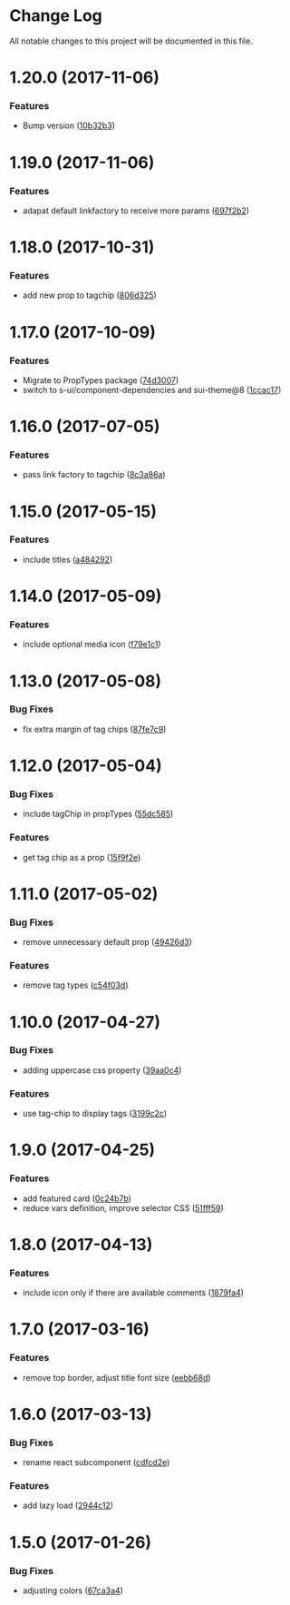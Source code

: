 # Change Log

All notable changes to this project will be documented in this file.

<a name="1.20.0"></a>
# 1.20.0 (2017-11-06)


### Features

* Bump version ([10b32b3](https://github.com/SUI-Components/sui-components/commit/10b32b3))



<a name="1.19.0"></a>
# 1.19.0 (2017-11-06)


### Features

* adapat default linkfactory to receive more params ([697f2b2](https://github.com/SUI-Components/sui-components/commit/697f2b2))



<a name="1.18.0"></a>
# 1.18.0 (2017-10-31)


### Features

* add new prop to tagchip ([806d325](https://github.com/SUI-Components/sui-components/commit/806d325))



<a name="1.17.0"></a>
# 1.17.0 (2017-10-09)


### Features

* Migrate to PropTypes package ([74d3007](https://github.com/SUI-Components/sui-components/commit/74d3007))
* switch to s-ui/component-dependencies and sui-theme@8 ([1ccac17](https://github.com/SUI-Components/sui-components/commit/1ccac17))



<a name="1.16.0"></a>
# 1.16.0 (2017-07-05)


### Features

* pass link factory to tagchip ([8c3a86a](https://github.com/SUI-Components/sui-components/commit/8c3a86a))



<a name="1.15.0"></a>
# 1.15.0 (2017-05-15)


### Features

* include titles ([a484292](https://github.com/SUI-Components/sui-components/commit/a484292))



<a name="1.14.0"></a>
# 1.14.0 (2017-05-09)


### Features

* include optional media icon ([f79e1c1](https://github.com/SUI-Components/sui-components/commit/f79e1c1))



<a name="1.13.0"></a>
# 1.13.0 (2017-05-08)


### Bug Fixes

* fix extra margin of tag chips ([87fe7c9](https://github.com/SUI-Components/sui-components/commit/87fe7c9))



<a name="1.12.0"></a>
# 1.12.0 (2017-05-04)


### Bug Fixes

* include tagChip in propTypes ([55dc585](https://github.com/SUI-Components/sui-components/commit/55dc585))


### Features

* get tag chip as a prop ([15f9f2e](https://github.com/SUI-Components/sui-components/commit/15f9f2e))



<a name="1.11.0"></a>
# 1.11.0 (2017-05-02)


### Bug Fixes

* remove unnecessary default prop ([49426d3](https://github.com/SUI-Components/sui-components/commit/49426d3))


### Features

* remove tag types ([c54f03d](https://github.com/SUI-Components/sui-components/commit/c54f03d))



<a name="1.10.0"></a>
# 1.10.0 (2017-04-27)


### Bug Fixes

* adding uppercase css property ([39aa0c4](https://github.com/SUI-Components/sui-components/commit/39aa0c4))


### Features

* use tag-chip to display tags ([3199c2c](https://github.com/SUI-Components/sui-components/commit/3199c2c))



<a name="1.9.0"></a>
# 1.9.0 (2017-04-25)


### Features

* add featured card ([0c24b7b](https://github.com/SUI-Components/sui-components/commit/0c24b7b))
* reduce vars definition, improve selector CSS ([51fff59](https://github.com/SUI-Components/sui-components/commit/51fff59))



<a name="1.8.0"></a>
# 1.8.0 (2017-04-13)


### Features

* include icon only if there are available comments ([1879fa4](https://github.com/SUI-Components/sui-components/commit/1879fa4))



<a name="1.7.0"></a>
# 1.7.0 (2017-03-16)


### Features

* remove top border, adjust title font size ([eebb68d](https://github.com/SUI-Components/sui-components/commit/eebb68d))



<a name="1.6.0"></a>
# 1.6.0 (2017-03-13)


### Bug Fixes

* rename react subcomponent ([cdfcd2e](https://github.com/SUI-Components/sui-components/commit/cdfcd2e))


### Features

* add lazy load ([2944c12](https://github.com/SUI-Components/sui-components/commit/2944c12))



<a name="1.5.0"></a>
# 1.5.0 (2017-01-26)


### Bug Fixes

* adjusting colors ([67ca3a4](https://github.com/SUI-Components/sui-components/commit/67ca3a4))



